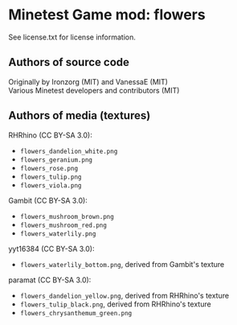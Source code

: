 Minetest Game mod: flowers
==========================
See license.txt for license information.

Authors of source code
----------------------
Originally by Ironzorg (MIT) and VanessaE (MIT)<br>
Various Minetest developers and contributors (MIT)

Authors of media (textures)
---------------------------
RHRhino (CC BY-SA 3.0):
- `flowers_dandelion_white.png`
- `flowers_geranium.png`
- `flowers_rose.png`
- `flowers_tulip.png`
- `flowers_viola.png`

Gambit (CC BY-SA 3.0):
- `flowers_mushroom_brown.png`
- `flowers_mushroom_red.png`
- `flowers_waterlily.png`

yyt16384 (CC BY-SA 3.0):
- `flowers_waterlily_bottom.png`, derived from Gambit's texture

paramat (CC BY-SA 3.0):
- `flowers_dandelion_yellow.png`, derived from RHRhino's texture
- `flowers_tulip_black.png`, derived from RHRhino's texture
- `flowers_chrysanthemum_green.png`
